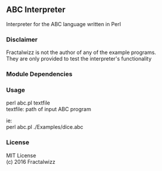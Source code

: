 ## ABC Interpreter
Interpreter for the ABC language written in Perl

### Disclaimer
Fractalwizz is not the author of any of the example programs.<br>
They are only provided to test the interpreter's functionality

### Module Dependencies

### Usage
perl abc.pl textfile<br>
  textfile: path of input ABC program<br>
  
ie:<br>
perl abc.pl ./Examples/dice.abc

### License
MIT License<br>
(c) 2016 Fractalwizz<br>